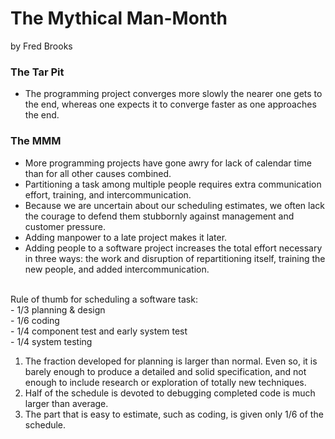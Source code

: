 # The Mythical Man-Month
by Fred Brooks
### The Tar Pit
* The programming project converges more slowly the nearer one gets to the end, whereas one expects it to converge faster as one approaches the end.
### The MMM
- More programming projects have gone awry for lack of calendar time than for all other causes combined.
- Partitioning a task among multiple people requires extra communication effort, training, and intercommunication.
- Because we are uncertain about our scheduling estimates, we often lack the courage to defend them stubbornly against management and customer pressure.
- Adding manpower to a late project makes it later.
- Adding people to a software project increases the total effort necessary in three ways: the work and disruption of repartitioning itself, training the new people, and added intercommunication.
<br>
Rule of thumb for scheduling a software task:<br>
- 1/3 planning & design<br>
- 1/6 coding<br>
- 1/4 component test and early system test<br>
- 1/4 system testing<br>

1. The fraction developed for planning is larger than normal. Even so, it is barely enough to produce a detailed and solid specification, and not enough to include research or exploration of totally new techniques.
2. Half of the schedule is devoted to debugging completed code is much larger than average.
3. The part that is easy to estimate, such as coding, is given only 1/6 of the schedule.
